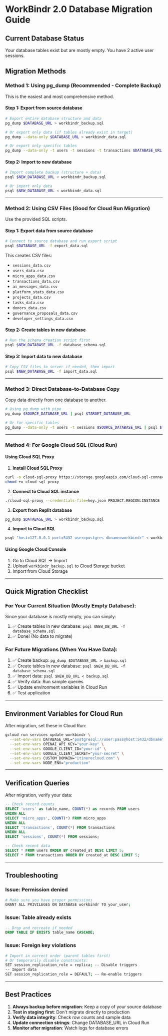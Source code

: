# WorkBindr 2.0 Database Migration Guide

## Current Database Status
Your database tables exist but are mostly empty. You have 2 active user sessions.

## Migration Methods

### Method 1: Using pg_dump (Recommended - Complete Backup)

This is the easiest and most comprehensive method.

#### Step 1: Export from source database
```bash
# Export entire database structure and data
pg_dump $DATABASE_URL > workbindr_backup.sql

# Or export only data (if tables already exist in target)
pg_dump --data-only $DATABASE_URL > workbindr_data.sql

# Or export only specific tables
pg_dump --data-only -t users -t sessions -t transactions $DATABASE_URL > workbindr_selective.sql
```

#### Step 2: Import to new database
```bash
# Import complete backup (structure + data)
psql $NEW_DATABASE_URL < workbindr_backup.sql

# Or import only data
psql $NEW_DATABASE_URL < workbindr_data.sql
```

---

### Method 2: Using CSV Files (Good for Cloud Run Migration)

Use the provided SQL scripts.

#### Step 1: Export data from source database
```bash
# Connect to source database and run export script
psql $DATABASE_URL -f export_data.sql
```

This creates CSV files:
- `sessions_data.csv`
- `users_data.csv`
- `micro_apps_data.csv`
- `transactions_data.csv`
- `ai_messages_data.csv`
- `platform_stats_data.csv`
- `projects_data.csv`
- `tasks_data.csv`
- `donors_data.csv`
- `governance_proposals_data.csv`
- `developer_settings_data.csv`

#### Step 2: Create tables in new database
```bash
# Run the schema creation script first
psql $NEW_DATABASE_URL -f database_schema.sql
```

#### Step 3: Import data to new database
```bash
# Copy CSV files to server if needed, then import
psql $NEW_DATABASE_URL -f import_data.sql
```

---

### Method 3: Direct Database-to-Database Copy

Copy data directly from one database to another.

```bash
# Using pg_dump with pipe
pg_dump $SOURCE_DATABASE_URL | psql $TARGET_DATABASE_URL

# Or for specific tables
pg_dump --data-only -t users -t sessions $SOURCE_DATABASE_URL | psql $TARGET_DATABASE_URL
```

---

### Method 4: For Google Cloud SQL (Cloud Run)

#### Using Cloud SQL Proxy

1. **Install Cloud SQL Proxy**
```bash
curl -o cloud-sql-proxy https://storage.googleapis.com/cloud-sql-connectors/cloud-sql-proxy/v2.8.0/cloud-sql-proxy.linux.amd64
chmod +x cloud-sql-proxy
```

2. **Connect to Cloud SQL instance**
```bash
./cloud-sql-proxy --credentials-file=key.json PROJECT:REGION:INSTANCE
```

3. **Export from Replit database**
```bash
pg_dump $DATABASE_URL > workbindr_backup.sql
```

4. **Import to Cloud SQL**
```bash
psql "host=127.0.0.1 port=5432 user=postgres dbname=workbindr" < workbindr_backup.sql
```

#### Using Google Cloud Console

1. Go to Cloud SQL → Import
2. Upload `workbindr_backup.sql` to Cloud Storage bucket
3. Import from Cloud Storage

---

## Quick Migration Checklist

### For Your Current Situation (Mostly Empty Database):

Since your database is mostly empty, you can simply:

1. ✅ Create tables in new database: `psql $NEW_DB_URL -f database_schema.sql`
2. ✅ Done! (No data to migrate)

### For Future Migrations (When You Have Data):

1. ✅ Create backup: `pg_dump $DATABASE_URL > backup.sql`
2. ✅ Create tables in new database: `psql $NEW_DB_URL -f database_schema.sql`
3. ✅ Import data: `psql $NEW_DB_URL < backup.sql`
4. ✅ Verify data: Run sample queries
5. ✅ Update environment variables in Cloud Run
6. ✅ Test application

---

## Environment Variables for Cloud Run

After migration, set these in Cloud Run:

```bash
gcloud run services update workbindr \
  --set-env-vars DATABASE_URL="postgresql://user:pass@host:5432/dbname" \
  --set-env-vars OPENAI_API_KEY="your-key" \
  --set-env-vars GOOGLE_CLIENT_ID="your-id" \
  --set-env-vars GOOGLE_CLIENT_SECRET="your-secret" \
  --set-env-vars CUSTOM_DOMAIN="itinerecloud.com" \
  --set-env-vars NODE_ENV="production"
```

---

## Verification Queries

After migration, verify your data:

```sql
-- Check record counts
SELECT 'users' as table_name, COUNT(*) as records FROM users
UNION ALL
SELECT 'micro_apps', COUNT(*) FROM micro_apps
UNION ALL
SELECT 'transactions', COUNT(*) FROM transactions
UNION ALL
SELECT 'sessions', COUNT(*) FROM sessions;

-- Check recent data
SELECT * FROM users ORDER BY created_at DESC LIMIT 5;
SELECT * FROM transactions ORDER BY created_at DESC LIMIT 5;
```

---

## Troubleshooting

### Issue: Permission denied
```bash
# Make sure you have proper permissions
GRANT ALL PRIVILEGES ON DATABASE workbindr TO your_user;
```

### Issue: Table already exists
```sql
-- Drop and recreate if needed
DROP TABLE IF EXISTS table_name CASCADE;
```

### Issue: Foreign key violations
```bash
# Import in correct order (parent tables first)
# Or temporarily disable constraints:
SET session_replication_role = replica; -- Disable triggers
-- Import data
SET session_replication_role = DEFAULT; -- Re-enable triggers
```

---

## Best Practices

1. **Always backup before migration**: Keep a copy of your source database
2. **Test in staging first**: Don't migrate directly to production
3. **Verify data integrity**: Check row counts and sample data
4. **Update connection strings**: Change DATABASE_URL in Cloud Run
5. **Monitor after migration**: Watch logs for database errors

